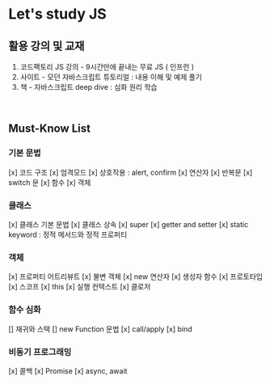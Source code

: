 # Let's study JS

## 활용 강의 및 교재

1. 코드팩토리 JS 강의 - 9시간만에 끝내는 무료 JS ( 인프런 )
2. 사이트 - 모던 자바스크립트 튜토리얼 : 내용 이해 및 예제 풀기
3. 책 - 자바스크립트 deep dive : 심화 원리 학습

<br/>

## Must-Know List

### 기본 문법

[x] 코드 구조
[x] 엄격모드
[x] 상호작용 : alert, confirm
[x] 연산자
[x] 반복문
[x] switch 문
[x] 함수
[x] 객체

### 클래스

[x] 클래스 기본 문법
[x] 클래스 상속
[x] super
[x] getter and setter
[x] static keyword : 정적 메서드와 정적 프로퍼티

### 객체

[x] 프로퍼티 어트리뷰트
[x] 불변 객체
[x] new 연산자
[x] 생성자 함수
[x] 프로토타입
[x] 스코프
[x] this
[x] 실행 컨텍스트
[x] 클로저

### 함수 심화

[] 재귀와 스택
[] new Function 문법
[x] call/apply
[x] bind

### 비동기 프로그래밍

[x] 콜백
[x] Promise
[x] async, await
